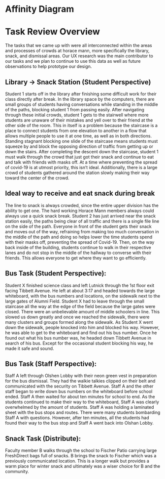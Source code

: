 # Affinity Diagram

# Task Review Overview


The tasks that we came up with were all interconnected within the areas and processes of crowds at horace mann, more specifically the library, snack, and dismissal areas. Our UX research was the main contributor to our tasks and we plan to continue to use this data as well as future observations to help prototype our design.


## Library → Snack Station (Student Perspective)

Student 1 starts off in the library after finishing some difficult work for their class directly after break. In the library space by the computers, there are small groups of students having conversations while standing in the middle of the paths, blocking student 1 from passing easily. After navigating through these initial crowds, student 1 gets to the stairwell where more students are unaware of their mistakes and yell over to their friend at the other side of the room. This in itself is a problem because the staircase is a place to connect students from one elevation to another in a flow that allows multiple people to use it at one time, as well as in both directions. Standing stagnant blocking one slide of the staircase means students must squeeze by and block the opposing direction of traffic from getting up or down the stairs. After completing the descent down the staircase, student 1 must walk through the crowd that just got their snack and continue to eat and talk with friends with masks off. At a time where preventing the spread of covid-19 is at utmost priority, this isn’t ideal. Additionally, there is a large crowd of students gathered around the station slowly making their way toward the center of the crowd.

## Ideal way to receive and eat snack during break

The line to snack is always crowded, since the entire upper division has the ability to get one. The hard working Horace Mann members always could always use a quick snack break. Student 2 has just arrived near the snack station easily, the paths being clear of all traffic and there is a single file line on the side of the path. Everyone in front of the student gets their snack and moves out of the way, refraining from making too much conversation in the middle of the path and doing so helps lower the time students spend with their masks off, preventing the spread of Covid-19. Then, on the way back inside of the building, students continue to walk in their respective lanes and do not stop in the middle of the hallway to converse with their friends. This allows everyone to get where they want to go efficiently. 

## Bus Task (Student Perspective):
Student X finished science class and left Lutnick through the 1st floor exit facing Tibbett Avenue. He left at about 3:17 and headed towards the large whiteboard, with the bus numbers and locations, on the sidewalk next to the large gates of Alumni Field. Student X had to leave through the small staircase all the way at the edge of the field because the large gates were closed. There were an unbelievable amount of middle schoolers in line. This slowed us down greatly and once we reached the sidewalk, there were many clusters and groups formed along the sidewalk. As Student X went down the sidewalk, people knocked into him and blocked his way. However, he was able to get to the whiteboard and find out his bus number. Once he found out what his bus number was, he headed down Tibbett Avenue in search of his bus. Except for the occasional student blocking his way, he made it safe and sound.

## Bus Task (Staff Perspective):
Staff A left through Olshen Lobby with their neon green vest in preparation for the bus dismissal. They had the walkie talkies clipped on their belt and communicated with the security on Tibbett Avenue. Staff A and the other staff began to write down bus numbers on the whiteboard before school ended. Staff A then waited for about ten minutes for school to end. As the students continued to make their way to the whiteboard, Staff A was clearly overwhelmed by the amount of students. Staff A was holding a laminated sheet with the bus stops and routes. There were many students bombarding Staff A with questions. However, after ten minutes, all the students had found their way to the bus stop and Staff A went back into Olshan Lobby.

## Snack Task (Distribute):
Faculty member B walks through the school to Fischer Patio carrying large FreshDirect bags full of snacks. B brings the snack to Fischer which was a previously communicated location. This is a longer walk but provides a warm place for winter snack and ultimately was a wiser choice for B and the community.

